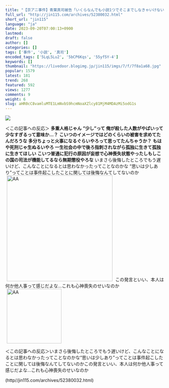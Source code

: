 ```yaml
---
title: "【京アニ事件】青葉真司被告「いくらなんでも小説1つでそこまでしなきゃいけないのかという思いは少しある」 "
full_url: "http://jin115.com/archives/52380032.html"
short_url: "jin115"
language: "ja"
date: 2023-09-20T07:00:13+0900
lastmod: 
draft: false
author: []
categories: []
tags: ['事件', '小説', '真司']
encoded_tags: ['5LqL5Lu2', '5bCP6Kqs', '55yf5Y-4']
keywords: []
thumbnail: "https://livedoor.blogimg.jp/jin115/imgs/7/f/7f8a1a68.jpg"
popular: 1579
latest: 181
trend: 268
featured: 592
views: 1277
comments: 9
weight: 6
slug: aHR0cC8vamluMTE1LmNvbS9hcmNoaXZlcy81MjM4MDAzMi5odG1s
---
```


![](https://livedoor.blogimg.jp/jin115/imgs/7/f/7f8a1a68.jpg)

<div><a name='more'></a> ＜この記事への反応＞ <b>多重人格じゃん</b> <b>”少し”って 俺が殺した人数がやばいって少なすぎるって意味か…？</b> <b>こいつのイメージではどのくらいの被害を求めてたんだろうな</b> <b>多分ちょっと火事になるぐらいやろって思ってたんちゃうか？</b> <b>もはや死刑じゃ生ぬるいやろ 一生社会の中で後ろ指刺されながら孤独に生きて孤独に生きてほしい</b> <b>こいつ普通に犯行の原因が妄想で心神喪失状態やったしもしこの国の司法が機能してるなら無期懲役やろな</b> いまさら後悔したところでもう遅いけど、こんなことになるとは思わなかったってことなのかな “思いは少しあり”ってことは事件起こしたことに関しては後悔なんてしてないのか <img src='https//livedoor.blogimg.jp/jin115/imgs/1/f/1f794f95.gif' alt='AA' width='335' border='0' hspace='5' class='pict'> この発言といい、本人は何か他人事って感じだよな…これも心神喪失のせいなのか <img src='https//livedoor.blogimg.jp/jin115/imgs/4/9/49608616.gif' alt='AA' width='173' border='0' hspace='5' class='pict'> <p>＜この記事への反応＞いまさら後悔したところでもう遅いけど、こんなことになるとは思わなかったってことなのかな“思いは少しあり”ってことは事件起こしたことに関しては後悔なんてしてないのかこの発言といい、本人は何か他人事って感じだよな…これも心神喪失のせいなのか</p></div>

(http//jin115.com/archives/52380032.html)
